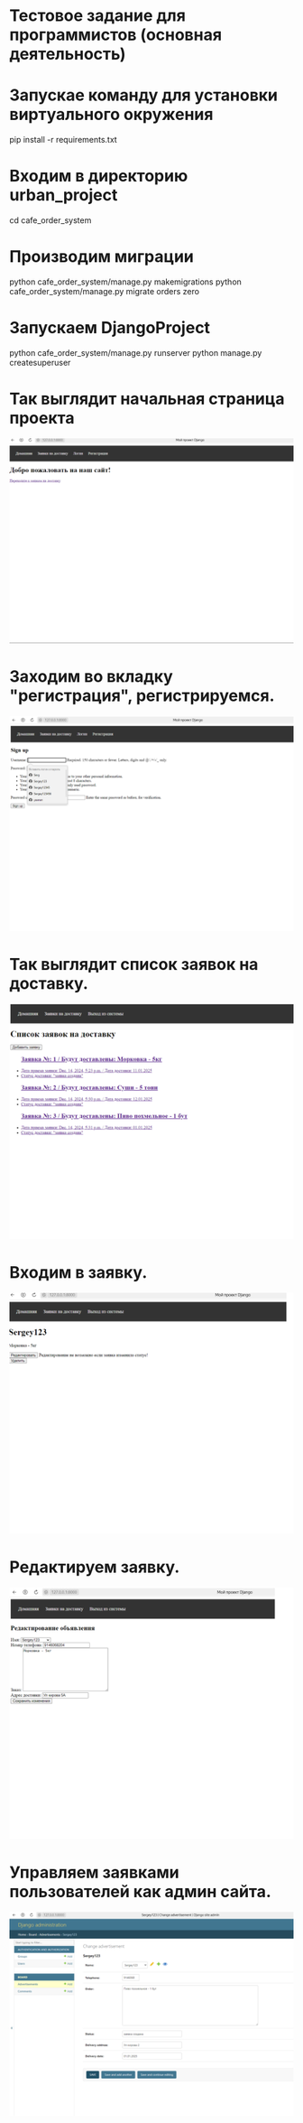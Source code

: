 # Тестовое задание для программистов (основная деятельность)  

# Запускае команду для установки виртуального окружения
pip install -r requirements.txt
# Входим в директорию urban_project
cd cafe_order_system
# Производим миграции
python cafe_order_system/manage.py makemigrations
python cafe_order_system/manage.py migrate orders zero
# Запускаем DjangoProject
python cafe_order_system/manage.py runserver
python manage.py createsuperuser

# Так выглядит начальная страница проекта

![Uploading 1.png…](https://github.com/SergeyTsVL/TZ_vacancy/blob/main/images/1.png)

# Заходим во вкладку "регистрация", регистрируемся.

![Uploading 1.png…](https://github.com/SergeyTsVL/TZ_vacancy/blob/main/images/2.png)

# Так выглядит список заявок на доставку.

![Uploading 1.png…](https://github.com/SergeyTsVL/TZ_vacancy/blob/main/images/3.png)

# Входим в заявку.

![Uploading 1.png…](https://github.com/SergeyTsVL/TZ_vacancy/blob/main/images/4.png)

# Редактируем заявку.

![Uploading 1.png…](https://github.com/SergeyTsVL/TZ_vacancy/blob/main/images/5.png)

# Управляем заявками пользователей как админ сайта.

![Uploading 1.png…](https://github.com/SergeyTsVL/TZ_vacancy/blob/main/images/6.png)
